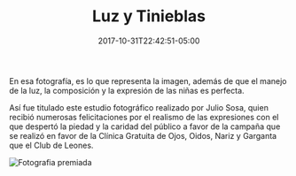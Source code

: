 ﻿---
title: "Luz y Tinieblas"
description: "Campaña para la Clínica Gratuita del Club de Leones"
slug: "premios"
image: pic18.jpg
keywords: ""
categories: 
    - ""
    - ""
date: 2017-10-31T22:42:51-05:00
draft: false
---
En esa fotografía, es lo que representa la imagen, además de que el manejo de la luz, la composición y la expresión de las niñas es perfecta.

Así fue titulado este estudio fotográfico realizado por Julio Sosa, quien recibió numerosas felicitaciones por el realismo de las expresiones con el que despertó la piedad y la caridad del público a favor de la campaña que se realizó en favor de la Clínica Gratuita de Ojos, Oidos, Nariz y Garganta que el Club de Leones. 

![Fotografia premiada](https://claudiaguerreros.github.io/juliososa/img/pic18.jpg)
